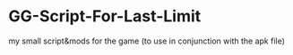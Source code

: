 # GG-Script-For-Last-Limit
my small script&mods for the game (to use in conjunction with the apk file)
